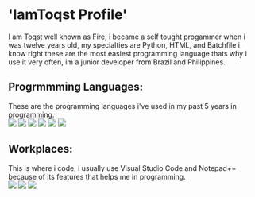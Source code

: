 # 'IamToqst Profile'

I am Toqst well known as Fire, i became a self tought progammer when i was twelve years old, my specialties are Python, HTML, and Batchfile i know right these are the most easiest programming language thats why i use it very often, im a junior developer from Brazil and Philippines.

## Progrmmming Languages:

<div> 
These are the programming languages i've used in my past 5 years in programming.
<div/>
<div> 
<img src="https://img.shields.io/badge/javascript-%23323330.svg?style=for-the-badge&logo=javascript&logoColor=%23F7DF1E">
<img src="https://img.shields.io/badge/Python-14354C?style=for-the-badge&logo=python&logoColor=wh">
<img src="https://img.shields.io/badge/PHP-777BB4?style=for-the-badge&logo=php&logoColor=white">
<img src="https://img.shields.io/badge/Batchfile-4EAA25?style=for-the-badge&logo=windows&logoColor=white">
<img src="https://img.shields.io/badge/HTML5-E34F26?style=for-the-badge&logo=html5&logoColor=white">
<img src="https://img.shields.io/badge/Python3-3776AB?style=for-the-badge&logo=python&logoColor=white">
<div/>

## Workplaces:
<div>
  This is where i code, i usually use Visual Studio Code and Notepad++ because of its features that helps me in programming.
<div/>
<div>
<img src="https://img.shields.io/badge/Notepad++-90E59A.svg?style=for-the-badge&logo=notepad%2B%2B&logoColor=white">
<img src="https://img.shields.io/badge/Visual%20Studio%20Code-0078d7.svg?style=for-the-badge&logo=visual-studio-code&logoColor=white">
<img src="https://img.shields.io/badge/GIT-E44C30?style=for-the-badge&logo=git&logoColor=white">
<div/>
